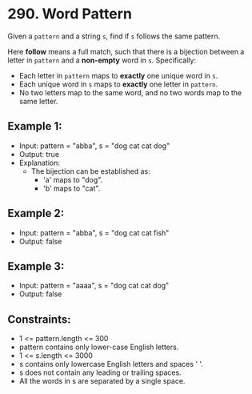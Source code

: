 # 290. Word Pattern

Given a `pattern` and a string `s`, find if `s` follows the same pattern.

Here **follow** means a full match, such that there is a bijection between a letter in `pattern` and a **non-empty** word in `s`. Specifically:

- Each letter in `pattern` maps to **exactly** one unique word in `s`.
- Each unique word in `s` maps to **exactly** one letter in `pattern`.
- No two letters map to the same word, and no two words map to the same letter.
 

## Example 1:

- Input: pattern = "abba", s = "dog cat cat dog"
- Output: true
- Explanation:
    - The bijection can be established as:
        - 'a' maps to "dog".
        - 'b' maps to "cat".

## Example 2:

- Input: pattern = "abba", s = "dog cat cat fish"
- Output: false

## Example 3:

- Input: pattern = "aaaa", s = "dog cat cat dog"
- Output: false

## Constraints:

- 1 <= pattern.length <= 300
- pattern contains only lower-case English letters.
- 1 <= s.length <= 3000
- s contains only lowercase English letters and spaces ' '.
- s does not contain any leading or trailing spaces.
- All the words in s are separated by a single space.